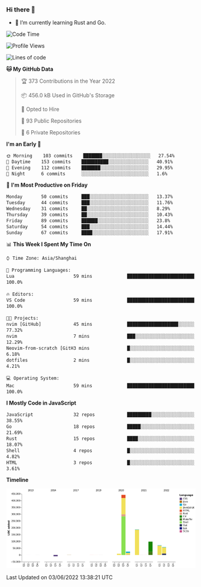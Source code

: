 ### Hi there 👋

- 🌱 I’m currently learning Rust and Go.

<!--START_SECTION:waka-->
![Code Time](http://img.shields.io/badge/Code%20Time-391%20hrs%2014%20mins-blue)

![Profile Views](http://img.shields.io/badge/Profile%20Views-1-blue)

![Lines of code](https://img.shields.io/badge/From%20Hello%20World%20I%27ve%20Written-888%20Thousand%20lines%20of%20code-blue)

**🐱 My GitHub Data** 

> 🏆 373 Contributions in the Year 2022
 > 
> 📦 456.0 kB Used in GitHub's Storage 
 > 
> 💼 Opted to Hire
 > 
> 📜 93 Public Repositories 
 > 
> 🔑 6 Private Repositories  
 > 
**I'm an Early 🐤** 

```text
🌞 Morning    103 commits    ███████░░░░░░░░░░░░░░░░░░   27.54% 
🌆 Daytime    153 commits    ██████████░░░░░░░░░░░░░░░   40.91% 
🌃 Evening    112 commits    ███████░░░░░░░░░░░░░░░░░░   29.95% 
🌙 Night      6 commits      ░░░░░░░░░░░░░░░░░░░░░░░░░   1.6%

```
📅 **I'm Most Productive on Friday** 

```text
Monday       50 commits     ███░░░░░░░░░░░░░░░░░░░░░░   13.37% 
Tuesday      44 commits     ███░░░░░░░░░░░░░░░░░░░░░░   11.76% 
Wednesday    31 commits     ██░░░░░░░░░░░░░░░░░░░░░░░   8.29% 
Thursday     39 commits     ██░░░░░░░░░░░░░░░░░░░░░░░   10.43% 
Friday       89 commits     ██████░░░░░░░░░░░░░░░░░░░   23.8% 
Saturday     54 commits     ███░░░░░░░░░░░░░░░░░░░░░░   14.44% 
Sunday       67 commits     ████░░░░░░░░░░░░░░░░░░░░░   17.91%

```


📊 **This Week I Spent My Time On** 

```text
⌚︎ Time Zone: Asia/Shanghai

💬 Programming Languages: 
Lua                      59 mins             █████████████████████████   100.0%

🔥 Editors: 
VS Code                  59 mins             █████████████████████████   100.0%

🐱‍💻 Projects: 
nvim [GitHub]            45 mins             ███████████████████░░░░░░   77.32% 
nvim                     7 mins              ███░░░░░░░░░░░░░░░░░░░░░░   12.29% 
Neovim-from-scratch [GitH3 mins              █░░░░░░░░░░░░░░░░░░░░░░░░   6.18% 
dotfiles                 2 mins              █░░░░░░░░░░░░░░░░░░░░░░░░   4.21%

💻 Operating System: 
Mac                      59 mins             █████████████████████████   100.0%

```

**I Mostly Code in JavaScript** 

```text
JavaScript               32 repos            █████████░░░░░░░░░░░░░░░░   38.55% 
Go                       18 repos            █████░░░░░░░░░░░░░░░░░░░░   21.69% 
Rust                     15 repos            ████░░░░░░░░░░░░░░░░░░░░░   18.07% 
Shell                    4 repos             █░░░░░░░░░░░░░░░░░░░░░░░░   4.82% 
HTML                     3 repos             █░░░░░░░░░░░░░░░░░░░░░░░░   3.61%

```


**Timeline**

![Chart not found](https://raw.githubusercontent.com/elton/elton/main/charts/bar_graph.png) 


 Last Updated on 03/06/2022 13:38:21 UTC
<!--END_SECTION:waka-->

<!--
**elton/elton** is a ✨ _special_ ✨ repository because its `README.md` (this file) appears on your GitHub profile.

Here are some ideas to get you started:

- 🔭 I’m currently working on ...
- 🌱 I’m currently learning ...
- 👯 I’m looking to collaborate on ...
- 🤔 I’m looking for help with ...
- 💬 Ask me about ...
- 📫 How to reach me: ...
- 😄 Pronouns: ...
- ⚡ Fun fact: ...
-->
